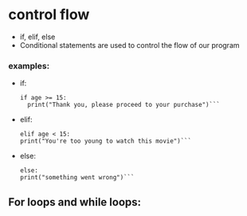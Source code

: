 # control flow
- if, elif, else
- Conditional statements are used to control the flow of our program

### examples:
- if:  
  ```
  if age >= 15:
    print("Thank you, please proceed to your purchase")```
  
- elif: 
    ```
  elif age < 15:
    print("You're too young to watch this movie")```  
  
- else:
    ```
  else:
    print("something went wrong")```
  
## For loops and while loops:



